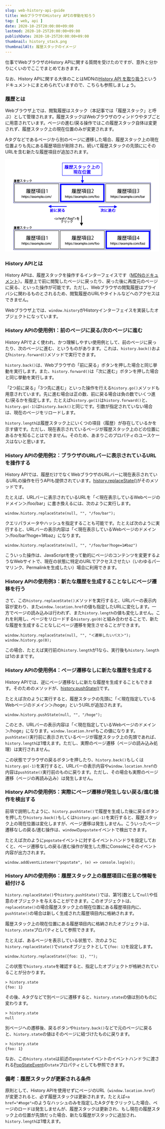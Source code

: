 ```yaml
---
slug: web-history-api-guide
title: WebブラウザのHistory APIの挙動を知ろう
tag: [ web, api ]
date: 2020-10-25T20:00:00+09:00
lastmod: 2020-10-25T20:00:00+09:00
publishDate: 2020-10-25T20:00:00+09:00
thumbnail: history_stack.png
thumbnailAlt: 履歴スタックのイメージ
---
```


仕事でWebブラウザのHistory APIに関する質問を受けたのですが、意外と分かりにくいのでここでまとめておきます。

なお、History APIに関する大体のことはMDNの[History API を取り扱う](https://developer.mozilla.org/ja/docs/Web/API/History_API/Working_with_the_History_API)というドキュメントにまとめられていますので、こちらも参照しましょう。

### 履歴とは

Webブラウザ上では、閲覧履歴はスタック（本記事では「履歴スタック」と呼ぶ）として管理されます。履歴スタックはWebブラウザのウィンドウやタブごとに用意されています。ページの進む/戻る操作ではこの履歴スタック自体は変更されず、履歴スタック上の現在位置のみが変更されます。

Aタグなどであるページから別のページに遷移した場合、履歴スタック上の現在位置よりも先にある履歴項目が削除され、続いて履歴スタックの先頭ににそのURLを含む新たな履歴項目が追加されます。

![履歴スタックのイメージ](history_stack.png)

### History APIとは

History APIは、履歴スタックを操作するインターフェイスです（[MDNのドキュメント](https://developer.mozilla.org/ja/docs/Web/API/History)）。履歴上で前に閲覧したページに戻ったり、戻った後に再度元のページに戻る、といった操作が可能です。ただし、Webブラウザの閲覧履歴はプライバシに関わるものとされるため、閲覧履歴のURLやタイトルなどへのアクセスはできません。

Webブラウザ上では、`window.history`がHistoryインターフェイスを実装したオブジェクトになっています。


### History APIの使用例1：前のページに戻る/次のページに進む

History APIでよく使われ、かつ理解しやすい使用例として、前のページに戻ったり、次のページに進む、というものがあります。これは、`history.back()`および`history.forward()`メソッドで実行できます。

`history.back()`は、Webブラウザの「前に戻る」ボタンを押した場合と同じ挙動を実行します。また、`history.forward()`は「次に進む」ボタンを押した場合と同じ挙動を実行します。

「2つ前に戻る」「3つ先に進む」といった操作を行える`history.go()`メソッドも用意されています。先に進む場合は正の数、前に戻る場合は負の数でいくつ進む/戻るかを指定します。たとえば`history.go(1)`は`history.forward()`と、`history.go(-1)`は`history.back()`と同じです。引数が指定されていない場合は、現在のページをリロードします。

`history.length`は履歴スタック上にいくつの項目（履歴）が存在しているかを示す値です。ただし、現在表示されているページが履歴スタック上のどの位置にあるかを知ることはできません。そのため、あまりこのプロパティのユースケースはないと思います。

### History APIの使用例2：ブラウザのURLバーに表示されているURLを操作する

History APIでは、履歴だけでなくWebブラウザのURLバーに現在表示されているURLの操作を行うAPIも提供されています。[history.replaceState()](https://developer.mozilla.org/ja/docs/Web/API/History/replaceState)がそのメソッドです。

たとえば、URLバーに表示されているURLを「＜現在表示しているWebページのドメイン＞/foo/bar」に書き換えるには、次のように実行します。

```
window.history.replaceState(null, "", "/foo/bar");
```

クエリパラメータやハッシュを指定することも可能です。たとえば次のように実行すると、URLバーの表示内容は「＜現在表示しているWebページのドメイン＞/foo/bar?hoge=1#baz」になります。

```
window.history.replaceState(null, "", "/foo/bar?hoge=1#baz")
```

こういった操作は、JavaScriptを使って動的にページのコンテンツを変更するようなWebサイトで、現在の状態に特定のURLでアクセスさせたい（いわゆるパーマリンク、Permalinkを生成したい）場合に利用できます。

### History APIの使用例3：新たな履歴を生成することなしにページ遷移を行う

さて、この`history.replaceState()`メソッドを実行すると、URLバーの表示内容が変わり、また`window.location.href`の値も指定したURLに変化します。一方でページの読み込みは行われず、また`history.length`の値も変化しません。これを利用し、ページをリロードする`history.go(0)`と組み合わせることで、新たな履歴を生成することなしにページ遷移を発生させることができます。

```
window.history.replaceState(null, "", "＜遷移したいパス＞");
window.history.go(0);
```

この場合、たとえば実行前の`history.length`が1なら、実行後も`history.length`は1のままです。

### History APIの使用例4：ページ遷移なしに新たな履歴を生成する

History APIでは、逆にページ遷移なしに新たな履歴を生成することもできます。そのためのメソッドが、[history.pushState()](https://developer.mozilla.org/ja/docs/Web/API/History/pushState)です。

たとえば次のように実行すると、履歴スタックの先頭に「＜現在指定しているWebページのドメイン＞/hoge」というURLが追加されます。

```
window.history.pushState(null, "", "/hoge");
```

このとき、URLバーの表示内容は「＜現在指定しているWebページのドメイン＞/hoge」になります。`window.location.href`もこの値になります。`pushState()`実行前に表示されているページが履歴スタック上の先頭であれば、`history.length`は1増えます。ただし、実際のページ遷移（ページの読み込み処理）は実行されません。

この状態でブラウザの戻るボタンを押したり、`history.back()`もしくは`history.go(-1)`を実行すると、URLバーの表示内容や`window.location.href`の内容は`pushState()`実行前のものに戻ります。ただし、その場合も実際のページ遷移（ページの再読み込み）は発生しません。

### History APIの使用例5：実際にページ遷移が発生しない戻る/進む操作を検出する

前項で説明したように、`history.pushState()`で履歴を生成した後に戻るボタンを押したり`history.back()`もしくは`history.go(-1)`を実行すると、履歴スタック上の現在位置は変化しますが、ページ遷移は発生しません。こういったページ遷移なしの戻る/進む操作は、`window`の`popstate`イベントで検出できます。

たとえば次のように`popstate`イベントに対するイベントハンドラを設定しておくと、ページ遷移なしの戻る/進む操作が発生した際にConsoleにそのイベント内容が出力されます。

```
window.addEventListener("popstate", (e) => console.log(e));
```

### History APIの使用例6：履歴スタック上の履歴項目に任意の情報を紐付ける

`history.replaceState()`や`history.pushState()`では、第1引数として`null`や任意のオブジェクトを与えることができます。このオブジェクトは、`replaceState()`の場合履歴スタック上の現在位置にある履歴項目内に、`pushState()`の場合は新しく生成された履歴項目内に格納されます。

履歴スタック上の現在位置にある履歴項目内に格納されたオブジェクトは、`history.state`プロパティとして参照できます。

たとえば、あるページを表示している状態で、次のように`history.replaceState()`で`state`オブジェクトとして`{foo: 1}`を設定します。

```
window.history.replaceState({foo: 1}, "");
```

この状態で`history.state`を確認すると、指定したオブジェクトが格納されていることが分かります。

```
> history.state
{foo: 1}
```

その後、Aタグなどで別ページに遷移すると、`history.state`の値は別のものに変わります。

```
> history.state
null
```

別ページへの遷移後、戻るボタンや`history.back()`などで元のページに戻ると、`history.state`の値はそのページに紐づけたものに戻ります。

```
> history.state
{foo: 1}
```

なお、この`history.state`は前述の`popstate`イベントのイベントハンドラに渡される[PopStateEvent](https://developer.mozilla.org/en-US/docs/Web/API/PopStateEvent)の`state`プロパティとしても参照できます。


### 備考：履歴スタックが更新される条件

原則として、History APIを使用せずにページのURL（`window.location.href`）が変更されると、必ず履歴スタックは更新されます。たとえば`<a href="#hoge">`のようなハッシュのみを指定したAタグをクリックした場合、ページのロードは発生しませんが、履歴スタックは更新され、もし現在の履歴スタック上の位置が先頭だった場合、新たな履歴がスタックに追加され、`history.length`は1増えます。
